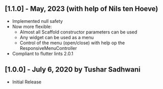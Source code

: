 ## [1.1.0] - May, 2023 (with help of Nils ten Hoeve)
- Implemented null safety
- Now more flexible:
  - Almost all Scaffold constructor parameters can be used
  - Any widget can be used as a menu
  - Control of the menu (open/close) with help op the ResponsiveMenuController
- Compliant to flutter lints 2.0.1

## [1.0.0] - July 6, 2020 by Tushar Sadhwani
- Initial Release